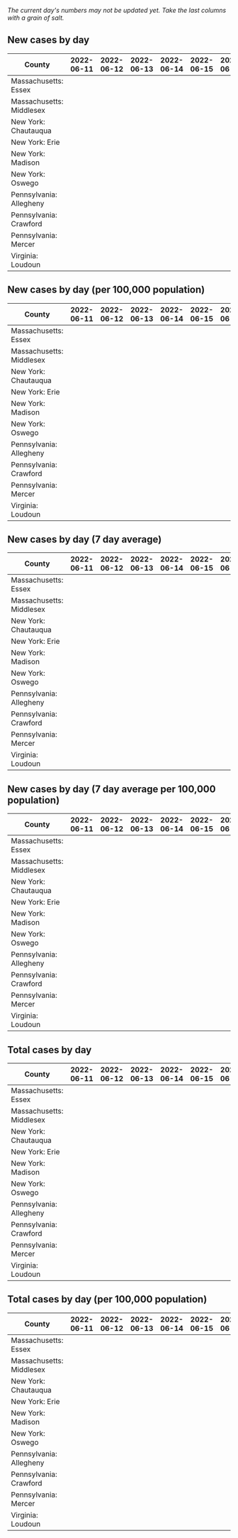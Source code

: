 _The current day's numbers may not be updated yet. Take the last columns with a grain of salt._
## New cases by day

| County | 2022-06-11 | 2022-06-12 | 2022-06-13 | 2022-06-14 | 2022-06-15 | 2022-06-16 | 2022-06-17 |
| --- | --- | --- | --- | --- | --- | --- | --- |
| Massachusetts: Essex |  |  |  |  |  |  |  |
| Massachusetts: Middlesex |  |  |  |  |  |  |  |
| New York: Chautauqua |  |  |  |  |  |  |  |
| New York: Erie |  |  |  |  |  |  |  |
| New York: Madison |  |  |  |  |  |  |  |
| New York: Oswego |  |  |  |  |  |  |  |
| Pennsylvania: Allegheny |  |  |  |  |  |  |  |
| Pennsylvania: Crawford |  |  |  |  |  |  |  |
| Pennsylvania: Mercer |  |  |  |  |  |  |  |
| Virginia: Loudoun |  |  |  |  |  |  |  |

## New cases by day (per 100,000 population)

| County | 2022-06-11 | 2022-06-12 | 2022-06-13 | 2022-06-14 | 2022-06-15 | 2022-06-16 | 2022-06-17 |
| --- | --- | --- | --- | --- | --- | --- | --- |
| Massachusetts: Essex |  |  |  |  |  |  |  |
| Massachusetts: Middlesex |  |  |  |  |  |  |  |
| New York: Chautauqua |  |  |  |  |  |  |  |
| New York: Erie |  |  |  |  |  |  |  |
| New York: Madison |  |  |  |  |  |  |  |
| New York: Oswego |  |  |  |  |  |  |  |
| Pennsylvania: Allegheny |  |  |  |  |  |  |  |
| Pennsylvania: Crawford |  |  |  |  |  |  |  |
| Pennsylvania: Mercer |  |  |  |  |  |  |  |
| Virginia: Loudoun |  |  |  |  |  |  |  |

## New cases by day (7 day average)

| County | 2022-06-11 | 2022-06-12 | 2022-06-13 | 2022-06-14 | 2022-06-15 | 2022-06-16 | 2022-06-17 |
| --- | --- | --- | --- | --- | --- | --- | --- |
| Massachusetts: Essex |  |  |  |  |  |  |  |
| Massachusetts: Middlesex |  |  |  |  |  |  |  |
| New York: Chautauqua |  |  |  |  |  |  |  |
| New York: Erie |  |  |  |  |  |  |  |
| New York: Madison |  |  |  |  |  |  |  |
| New York: Oswego |  |  |  |  |  |  |  |
| Pennsylvania: Allegheny |  |  |  |  |  |  |  |
| Pennsylvania: Crawford |  |  |  |  |  |  |  |
| Pennsylvania: Mercer |  |  |  |  |  |  |  |
| Virginia: Loudoun |  |  |  |  |  |  |  |

## New cases by day (7 day average per 100,000 population)

| County | 2022-06-11 | 2022-06-12 | 2022-06-13 | 2022-06-14 | 2022-06-15 | 2022-06-16 | 2022-06-17 |
| --- | --- | --- | --- | --- | --- | --- | --- |
| Massachusetts: Essex |  |  |  |  |  |  |  |
| Massachusetts: Middlesex |  |  |  |  |  |  |  |
| New York: Chautauqua |  |  |  |  |  |  |  |
| New York: Erie |  |  |  |  |  |  |  |
| New York: Madison |  |  |  |  |  |  |  |
| New York: Oswego |  |  |  |  |  |  |  |
| Pennsylvania: Allegheny |  |  |  |  |  |  |  |
| Pennsylvania: Crawford |  |  |  |  |  |  |  |
| Pennsylvania: Mercer |  |  |  |  |  |  |  |
| Virginia: Loudoun |  |  |  |  |  |  |  |

## Total cases by day

| County | 2022-06-11 | 2022-06-12 | 2022-06-13 | 2022-06-14 | 2022-06-15 | 2022-06-16 | 2022-06-17 |
| --- | --- | --- | --- | --- | --- | --- | --- |
| Massachusetts: Essex |  |  |  |  |  |  | 223128 |
| Massachusetts: Middlesex |  |  |  |  |  |  | 374725 |
| New York: Chautauqua |  |  |  |  |  |  | 25718 |
| New York: Erie |  |  |  |  |  |  | 236279 |
| New York: Madison |  |  |  |  |  |  | 14694 |
| New York: Oswego |  |  |  |  |  |  | 29539 |
| Pennsylvania: Allegheny |  |  |  |  |  |  | 287728 |
| Pennsylvania: Crawford |  |  |  |  |  |  | 20887 |
| Pennsylvania: Mercer |  |  |  |  |  |  | 24317 |
| Virginia: Loudoun |  |  |  |  |  |  | 78330 |

## Total cases by day (per 100,000 population)

| County | 2022-06-11 | 2022-06-12 | 2022-06-13 | 2022-06-14 | 2022-06-15 | 2022-06-16 | 2022-06-17 |
| --- | --- | --- | --- | --- | --- | --- | --- |
| Massachusetts: Essex |  |  |  |  |  |  | 28278.6 |
| Massachusetts: Middlesex |  |  |  |  |  |  | 23250.3 |
| New York: Chautauqua |  |  |  |  |  |  | 20265.9 |
| New York: Erie |  |  |  |  |  |  | 25718.8 |
| New York: Madison |  |  |  |  |  |  | 20713.0 |
| New York: Oswego |  |  |  |  |  |  | 24190.7 |
| Pennsylvania: Allegheny |  |  |  |  |  |  | 23661.0 |
| Pennsylvania: Crawford |  |  |  |  |  |  | 24680.7 |
| Pennsylvania: Mercer |  |  |  |  |  |  | 22222.7 |
| Virginia: Loudoun |  |  |  |  |  |  | 18941.4 |

